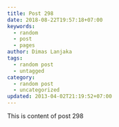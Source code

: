 ```yaml
---
title: Post 298
date: 2018-08-22T19:57:18+07:00
keywords:
  - random
  - post
  - pages
author: Dimas Lanjaka
tags:
  - random post
  - untagged
category:
  - random post
  - uncategorized
updated: 2013-04-02T21:19:52+07:00
---
```

This is content of post 298